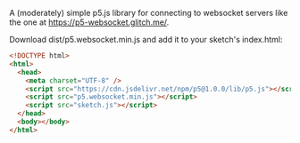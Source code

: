 A (moderately) simple p5.js library for connecting to websocket servers like the one at https://p5-websocket.glitch.me/.

Download dist/p5.websocket.min.js and add it to your sketch's index.html:

```html
<!DOCTYPE html>
<html>
  <head>
    <meta charset="UTF-8" />
    <script src="https://cdn.jsdelivr.net/npm/p5@1.0.0/lib/p5.js"></script>
    <script src="p5.websocket.min.js"></script>
    <script src="sketch.js"></script>
  </head>
  <body></body>
</html>
```
